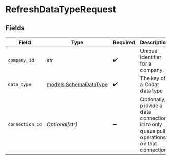 # RefreshDataTypeRequest


## Fields

| Field                                                                                      | Type                                                                                       | Required                                                                                   | Description                                                                                | Example                                                                                    |
| ------------------------------------------------------------------------------------------ | ------------------------------------------------------------------------------------------ | ------------------------------------------------------------------------------------------ | ------------------------------------------------------------------------------------------ | ------------------------------------------------------------------------------------------ |
| `company_id`                                                                               | *str*                                                                                      | :heavy_check_mark:                                                                         | Unique identifier for a company.                                                           | 8a210b68-6988-11ed-a1eb-0242ac120002                                                       |
| `data_type`                                                                                | [models.SchemaDataType](../models/schemadatatype.md)                                       | :heavy_check_mark:                                                                         | The key of a Codat data type                                                               | invoices                                                                                   |
| `connection_id`                                                                            | *Optional[str]*                                                                            | :heavy_minus_sign:                                                                         | Optionally, provide a data connection id to only queue pull operations on that connection. |                                                                                            |